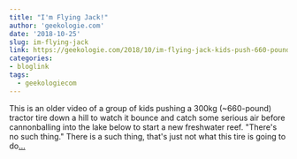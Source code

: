 ```yaml
---
title: "I'm Flying Jack!"
author: 'geekologie.com'
date: '2018-10-25'
slug: im-flying-jack
link: https://geekologie.com/2018/10/im-flying-jack-kids-push-660-pound-tract.php
categories:
- bloglink
tags:
  - geekologiecom
---
```


This is an older video of a group of kids pushing a 300kg (~660-pound) tractor tire down a hill to watch it bounce and catch some serious air before cannonballing into the lake below to start a new freshwater reef. "There's no such thing." There is a such thing, that's just not what this tire is going to do[... <i class="fas fa-external-link-alt"></i>](https://geekologie.com/2018/10/im-flying-jack-kids-push-660-pound-tract.php)

